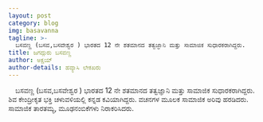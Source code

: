 ```yaml
---
layout: post
category: blog
img: basavanna
tagline: >-
  ಬಸವಣ್ಣ (ಬಸವ,ಬಸವೇಶ್ವರ ) ಭಾರತದ 12 ನೇ ಶತಮಾನದ ತತ್ವಜ್ಞಾನಿ ಮತ್ತು ಸಾಮಾಜಿಕ ಸುಧಾರಕರಾಗಿದ್ದರು.
title: ಜಗದ್ಗುರು ಬಸವಣ್ಣ
author: ಅಕ್ಷಯ್
author-details: ಹವ್ಯಾಸಿ ಲೇಕಖರು
---
```

&emsp;ಬಸವಣ್ಣ (ಬಸವ,ಬಸವೇಶ್ವರ ) ಭಾರತದ 12 ನೇ ಶತಮಾನದ ತತ್ವಜ್ಞಾನಿ ಮತ್ತು ಸಾಮಾಜಿಕ ಸುಧಾರಕರಾಗಿದ್ದರು. ಶಿವ ಕೇಂದ್ರೀಕೃತ ಭಕ್ತಿ ಚಳುವಳಿಯಲ್ಲಿ ಕನ್ನಡ ಕವಿಯಾಗಿದ್ದರು. ವಚನಗಳ ಮೂಲಕ ಸಾಮಾಜಿಕ ಅರಿವು ಹರಡಿದರು. ಸಾಮಾಜಿಕ ತಾರತಮ್ಯ, ಮೂಢನಂಬಿಕೆಗಳು ನಿರಾಕರಿಸಿದರು.
<!--more-->